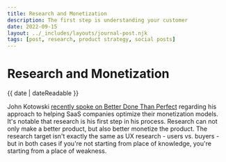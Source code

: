 ```yaml
---
title: Research and Monetization
description: The first step is understanding your customer
date: 2022-09-15
layout: ../_includes/layouts/journal-post.njk
tags: [post, research, product strategy, social posts]
---
```


# Research and Monetization

<time datetime="{{ date | dateIso }}">{{ date | dateReadable }}</time>

John Kotowski [recently spoke on Better Done Than Perfect](https://userlist.com/podcast/product-monetization-with-john-kotowski/) regarding his approach to helping SaaS companies optimize their monetization models. It's notable that research is his first step in his process. Research can not only make a better product, but also better monetize the product. The research target isn't exactly the same as UX research - users vs. buyers - but in both cases if you're not starting from place of knowledge, you're starting from a place of weakness.

